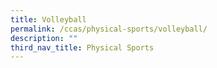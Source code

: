 ```yaml
---
title: Volleyball
permalink: /ccas/physical-sports/volleyball/
description: ""
third_nav_title: Physical Sports
---
```


